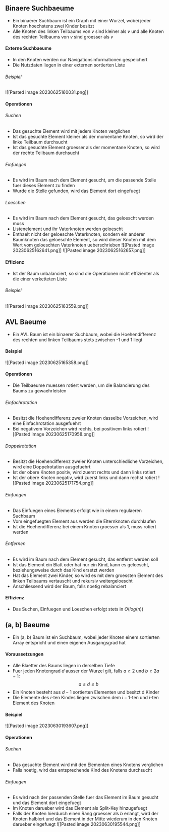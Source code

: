 ## Binaere Suchbaeume
- Ein binaerer Suchbaum ist ein Graph mit einer Wurzel, wobei jeder Knoten hoechstens zwei Kinder besitzt
- Alle Knoten des linken Teilbaums von $v$ sind kleiner als $v$ und alle Knoten des rechten Teilbaums von $v$ sind groesser als $v$
#### Externe Suchbaeume
- In den Knoten werden nur Navigationsinformationen gespeichert
- Die Nutzdaten liegen in einer externen sortierten Liste
###### Beispiel
![[Pasted image 20230625160031.png]]
#### Operationen
###### Suchen
- Das gesuchte Element wird mit jedem Knoten verglichen
- Ist das gesuchte Element kleiner als der momentane Knoten, so wird der linke Teilbaum durchsucht
- Ist das gesuchte Element groesser als der momentane Knoten, so wird der rechte Teilbaum durchsucht
###### Einfuegen
- Es wird im Baum nach dem Element gesucht, um die passende Stelle fuer dieses Element zu finden
- Wurde die Stelle gefunden, wird das Element dort eingefuegt
###### Loeschen
- Es wird im Baum nach dem Element gesucht, das geloescht werden muss
- Listenelement und ihr Vaterknoten werden geloescht
- Enthaelt nicht der geloeschte Vaterknoten, sondern ein anderer Baumknoten das geloeschte Element, so wird dieser Knoten mit dem Wert vom geloeschten Vaterknoten ueberschrieben
![[Pasted image 20230625162641.png]]
![[Pasted image 20230625162657.png]]
#### Effizienz
- Ist der Baum unbalanciert, so sind die Operationen nicht effizienter als die einer verketteten Liste
###### Beispiel
![[Pasted image 20230625163559.png]]
## AVL Baeume
- Ein AVL Baum ist ein binaerer Suchbaum, wobei die Hoehendifferenz des rechten und linken Teilbaums stets zwischen -1 und 1 liegt
#### Beispiel
![[Pasted image 20230625165358.png]]
#### Operationen
- Die Teilbaeume muessen rotiert werden, um die Balancierung des Baums zu gewaehrleisten
###### Einfachrotation
- Besitzt die Hoehendifferenz zweier Knoten dasselbe Vorzeichen, wird eine Einfachrotation ausgefuehrt
- Bei negativem Vorzeichen wird rechts, bei positivem links rotiert
![[Pasted image 20230625170958.png]]
###### Doppelrotation
- Besitzt die Hoehendifferenz zweier Knoten unterschiedliche Vorzeichen, wird eine Doppelrotation ausgefuehrt
- Ist der obere Knoten positiv, wird zuerst rechts und dann links rotiert
- Ist der obere Knoten negativ, wird zuerst links und dann rechst rotiert
![[Pasted image 20230625171754.png]]
###### Einfuegen
- Das Einfuegen eines Elements erfolgt wie in einem regulaeren Suchbaum
- Vom eingefuegten Element aus werden die Elternknoten durchlaufen
- Ist die Hoehendifferenz bei einem Knoten groesser als 1, muss rotiert werden
###### Entfernen
- Es wird im Baum nach dem Element gesucht, das entfernt werden soll
- Ist das Element ein Blatt oder hat nur ein Kind, kann es geloescht, beziehungsweise durch das Kind ersetzt werden
- Hat das Element zwei Kinder, so wird es mit dem groessten Element des linken Teilbaums vertauscht und rekursiv weitergeloescht
- Anschliessend wird der Baum, falls noetig rebalanciert
#### Effizienz
- Das Suchen, Einfuegen und Loeschen erfolgt stets in $O(log(n))$
## (a, b) Baeume
- Ein (a, b) Baum ist ein Suchbaum, wobei jeder Knoten einem sortierten Array entspricht und einen eigenen Ausgangsgrad hat
#### Voraussetzungen
- Alle Blaetter des Baums liegen in derselben Tiefe
- Fuer jeden Knotengrad $d$ ausser der Wurzel gilt, falls $a \geq 2$ und $b \geq 2a - 1$:
$$a \leq d \leq b$$
- Ein Knoten besteht aus $d - 1$ sortierten Elementen und besitzt d Kinder
- Die Elemente des $i$-ten Kindes liegen zwischen dem $i-1$-ten und $i$-ten Element des Knoten
#### Beispiel
![[Pasted image 20230630193607.png]]
#### Operationen
###### Suchen
- Das gesuchte Element wird mit den Elementen eines Knotens verglichen
- Falls noetig, wird das entsprechende Kind des Knotens durchsucht
###### Einfuegen
- Es wird nach der passenden Stelle fuer das Element im Baum gesucht und das Element dort eingefuegt
- Im Knoten darueber wird das Element als Split-Key hinzugefuegt
- Falls der Knoten hierdurch einen Rang groesser als $b$ erlangt, wird der Knoten halbiert und das Element in der Mitte wiederum in den Knoten darueber eingefuegt
![[Pasted image 20230630195544.png]]